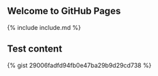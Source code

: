 ## Welcome to GitHub Pages

{% include include.md %}

## Test content

{% gist 29006fadfd94fb0e47ba29b9d29cd738 %}

<script src="https://gist.github.com/terrywbrady/29006fadfd94fb0e47ba29b9d29cd738?file=item-view.xsl"></script>
